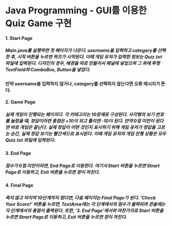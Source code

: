 # Java Programming - GUI를 이용한 Quiz Game 구현

#### 1. Start Page
##### Main.java를 실행하면 첫 페이지가 나온다. username을 입력하고 category를 선택한 후, 시작 버튼을 누르면 퀴즈가 시작된다. 이때 게임 유저가 입력한 정보는 Quiz.txt 파일에 입력된다. 디자인의 경우, 배경을 따로 만들어서 패널에 넣었으며 그 위에 투명 TextField와 ComboBox, Button을 넣었다. 


#### 만약 username을 입력하지 않거나, category를 선택하지 않는다면 오류 메시지가 뜬다.


#### 2. Game Page
##### 실제 게임이 진행되는 페이지다. 각 카테고리는 10문제로 구성된다. 사각형의 보기 번호를 눌렀을 때, 정답이라면 총점은 +10이 되고 틀리면 -10이 된다. 만약 0점 미만이 된다면 바로 게임은 끝난다. 실제 정답이 어떤 것인지 표시하기 위해 게임 유저가 정답을 고르는 순간, 실제 정답 보기는 빨간색으로 표시된다. 이때 게임 유저의 게임 진행 상황은 모두 Quiz.txt 파일에 입력된다.

#### 3. End Page
##### 점수가 0점 미만이라면, End Page로 이동한다. 여기서 Start 버튼을 누르면 Strart Page로 이동하고, Exit 버튼을 누르면 창이 꺼진다.


#### 4. Final Page
##### 죽지 않고 마지막 10단계까지 왔다면, 다음 페이지는 Final Page가 된다. 'Check Your Score!' 버튼을 누르면, TextArea에는 각 단계에서의 점수가 출력되며 콘솔에는 각 단계에서의 총점이 출력된다. 또한, '3. End Page'에서와 마찬가지로 Start 버튼을 누르면 Strart Page로 이동하고, Exit 버튼을 누르면 창이 꺼진다.





